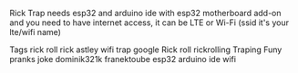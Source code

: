 Rick Trap needs esp32 and arduino ide with esp32 motherboard add-on
and you need to have internet access, it can be LTE or Wi-Fi
(ssid it's your lte/wifi name)

Tags rick roll rick astley wifi trap google Rick roll rickrolling Traping Funy pranks joke dominik321k franektoube esp32 arduino ide wifi
